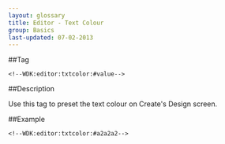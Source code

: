 ```yaml
---
layout: glossary
title: Editor - Text Colour
group: Basics
last-updated: 07-02-2013
---
```


##Tag

`<!--WDK:editor:txtcolor:#value-->`

##Description

Use this tag to preset the text colour on Create's Design screen.

##Example

```
<!--WDK:editor:txtcolor:#a2a2a2-->
```